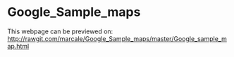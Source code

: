 # Google_Sample_maps

This webpage can be previewed on: http://rawgit.com/marcale/Google_Sample_maps/master/Google_sample_map.html
